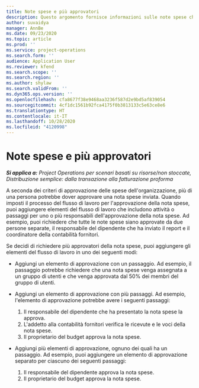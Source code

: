 ```yaml
---
title: Note spese e più approvatori
description: Questo argomento fornisce informazioni sulle note spese che richiedono l'approvazione di più persone.
author: suvaidya
manager: AnnBe
ms.date: 09/23/2020
ms.topic: article
ms.prod: ''
ms.service: project-operations
ms.search.form: ''
audience: Application User
ms.reviewer: kfend
ms.search.scope: ''
ms.search.region: ''
ms.author: shylaw
ms.search.validFrom: ''
ms.dyn365.ops.version: ''
ms.openlocfilehash: cfa8677f38e9468aa3236f587d2e9bd5af839054
ms.sourcegitcommit: 4cf1dc1561b92fca4175f0b3813133c5e63ce8e6
ms.translationtype: HT
ms.contentlocale: it-IT
ms.lasthandoff: 10/28/2020
ms.locfileid: "4120998"
---
```

# <a name="expense-reports-and-multiple-approvers"></a>Note spese e più approvatori

_**Si applica a:** Project Operations per scenari basati su risorse/non stoccate, Distribuzione semplice: dalla transazione alla fatturazione proforma_

A seconda dei criteri di approvazione delle spese dell'organizzazione, più di una persona potrebbe dover approvare una nota spese inviata. Quando imposti il processo del flusso di lavoro per l'approvazione della nota spese, puoi aggiungere elementi del flusso di lavoro che includono attività o passaggi per uno o più responsabili dell'approvazione della nota spese. Ad esempio, puoi richiedere che tutte le note spese siano approvate da due persone separate, il responsabile del dipendente che ha inviato il report e il coordinatore della contabilità fornitori.

Se decidi di richiedere più approvatori della nota spese, puoi aggiungere gli elementi del flusso di lavoro in uno dei seguenti modi:

- Aggiungi un elemento di approvazione con un passaggio. Ad esempio, il passaggio potrebbe richiedere che una nota spese venga assegnata a un gruppo di utenti e che venga approvata dal 50% dei membri del gruppo di utenti.
- Aggiungi un elemento di approvazione con più passaggi. Ad esempio, l'elemento di approvazione potrebbe avere i seguenti passaggi:

    1. Il responsabile del dipendente che ha presentato la nota spese la approva.
    2. L'addetto alla contabilità fornitori verifica le ricevute e le voci della nota spese.
    3. Il proprietario del budget approva la nota spese.

- Aggiungi più elementi di approvazione, ognuno dei quali ha un passaggio. Ad esempio, puoi aggiungere un elemento di approvazione separato per ciascuno dei seguenti passaggi:

    1. Il responsabile del dipendente approva la nota spese.
    2. Il proprietario del budget approva la nota spese.
